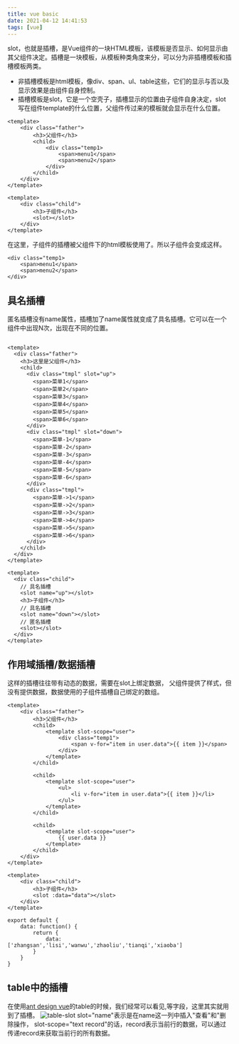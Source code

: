 ```yaml
---
title: vue basic
date: 2021-04-12 14:41:53
tags: [vue]
---
```


slot，也就是插槽，是Vue组件的一块HTML模板，该模板是否显示、如何显示由其父组件决定。插槽是一块模板，从模板种类角度来分，可以分为非插槽模板和插槽模板两类。
- 非插槽模板是html模板，像div、span、ul、table这些，它们的显示与否以及显示效果是由组件自身控制。
- 插槽模板是slot，它是一个空壳子，插槽显示的位置由子组件自身决定，slot写在组件template的什么位置，父组件传过来的模板就会显示在什么位置。

```
<template>
    <div class="father">
        <h3>父组件</h3>
        <child>
            <div class="temp1>
                <span>menu1</span>
                <span>menu2</span>
            </div>
        </child>
    </div>
</template>

<template>
    <div class="child">
        <h3>子组件</h3>
        <slot></slot>
    </div>
</template>
```
在这里，子组件的插槽被父组件下的html模板使用了。所以子组件会变成这样。
```
<div class="temp1>
    <span>menu1</span>
    <span>menu2</span>
</div>
```

## 具名插槽
匿名插槽没有name属性，插槽加了name属性就变成了具名插槽。它可以在一个组件中出现N次，出现在不同的位置。
```

<template>
  <div class="father">
    <h3>这里是父组件</h3>
    <child>
      <div class="tmpl" slot="up">
        <span>菜单1</span>
        <span>菜单2</span>
        <span>菜单3</span>
        <span>菜单4</span>
        <span>菜单5</span>
        <span>菜单6</span>
      </div>
      <div class="tmpl" slot="down">
        <span>菜单-1</span>
        <span>菜单-2</span>
        <span>菜单-3</span>
        <span>菜单-4</span>
        <span>菜单-5</span>
        <span>菜单-6</span>
      </div>
      <div class="tmpl">
        <span>菜单->1</span>
        <span>菜单->2</span>
        <span>菜单->3</span>
        <span>菜单->4</span>
        <span>菜单->5</span>
        <span>菜单->6</span>
      </div>
    </child>
  </div>
</template>

<template>
  <div class="child">
    // 具名插槽
    <slot name="up"></slot>
    <h3>子组件</h3>
    // 具名插槽
    <slot name="down"></slot>
    // 匿名插槽
    <slot></slot>
  </div>
</template>
```

## 作用域插槽/数据插槽
这样的插槽往往带有动态的数据，需要在slot上绑定数据，
父组件提供了样式，但没有提供数据，数据使用的子组件插槽自己绑定的数组。
```
<template>
    <div class="father">
        <h3>父组件</h3>
        <child>
            <template slot-scope="user">
                <div class="temp1">
                    <span v-for="item in user.data">{{ item }}</span>
                </div>
            </template>
        </child>

        <child>
            <template slot-scope="user">
                <ul>
                    <li v-for="item in user.data">{{ item }}</li>
                </ul>
            </template>
        </child>

        <child>
            <template slot-scope="user">
                {{ user.data }}
            </template>
        </child>
    </div>
</template>

<template>
    <div class="child">
        <h3>子组件</h3>
        <slot :data="data"></slot>
    </div>
</template>

export default {
    data: function() {
        return {
            data: ['zhangsan','lisi','wanwu','zhaoliu','tianqi','xiaoba']
        }
    }
}

```

## table中的插槽
在使用[ant design vue](https://www.antdv.com/components/table-cn)的table的时候，我们经常可以看见<slot>,<slot-scope>等字段，这里其实就用到了插槽。
![table-slot](table-slot.png)
slot="name"表示是在name这一列中插入"查看"和"删除操作，
slot-scope="text record"的话，record表示当前行的数据，可以通过传递record来获取当前行的所有数据。